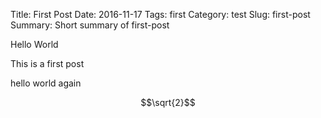 Title: First Post
Date: 2016-11-17
Tags: first
Category: test
Slug: first-post
Summary: Short summary of first-post

Hello World

This is a first post

hello world again

$$\sqrt{2}$$
